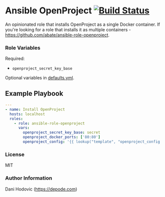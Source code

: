 # Ansible OpenProject [![Build Status](https://travis-ci.org/danihodovic/ansible-role-openproject.svg?branch=master)](https://travis-ci.org/danihodovic/ansible-role-openproject)

An opinionated role that installs OpenProject as a single Docker container. If
you're looking for a role that installs it as multiple containers -
https://github.com/abate/ansible-role-openproject.

### Role Variables

Required:

- `openproject_secret_key_base`

Optional variables in [defaults.yml](./defaults/main.yml).

Example Playbook
----------------

```yaml
---
- name: Install OpenProject
  hosts: localhost
  roles:
    - role: ansible-role-openproject
      vars:
        openproject_secret_key_base: secret
        openproject_docker_ports: ['80:80']
        openproject_config: '{{ lookup("template", "openproject_config.yml") }}'
```

### License

MIT

### Author Information

Dani Hodovic (https://depode.com)
